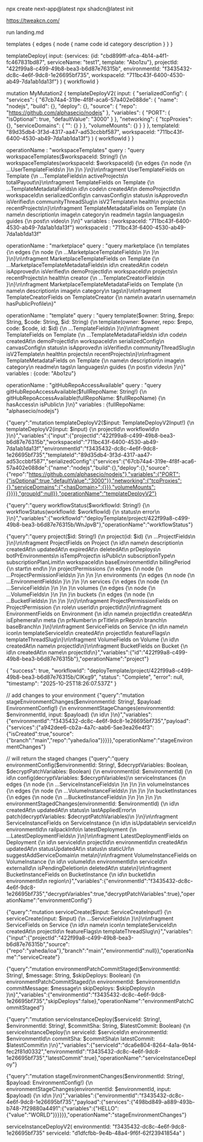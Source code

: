 npx create next-app@latest
npx shadcn@latest init

https://tweakcn.com/

run landing.md









templates {
    edges {
      node {
        name
        code
        id
        category
        description
      }
    }
  }

templateDeploy(
    input: {services: {id: "cbd899ff-afca-4b14-a4f1-fc467831bd87", serviceName: "test1", template: "Abo1zu"}, projectId: "422f99a8-c499-49b8-bea3-b6d87e76315b", environmentId: "f3435432-dc8c-4e6f-9dc8-1e26695bf735", workspaceId: "711bc43f-6400-4530-ab49-7da1ab1da13f"}
  ) {
    workflowId
  }

mutation MyMutation2 {
  templateDeployV2(
    input: {
        "serializedConfig": {
        "services": {
          "67cb74a4-319e-4f8f-aca6-57a402e088de": {
            "name": "nodejs",
            "build": {},
            "deploy": {},
            "source": {
              "repo": "https://github.com/alphasecio/nodejs"
            },
            "variables": {
              "PORT": {
                "isOptional": true,
                "defaultValue": "3000"
              }
            },
            "networking": {
              "tcpProxies": {},
              "serviceDomains": {
                "<hasDomain>": {}
              }
            },
            "volumeMounts": {}
          }
        }
      }, 
        templateId: "89d35db4-3f3d-4317-aa47-ad53ccbbf587", workspaceId: "711bc43f-6400-4530-ab49-7da1ab1da13f"}
  ) {
    workflowId
  }
}


operationName
: 
"workspaceTemplates"
query
: 
"query workspaceTemplates($workspaceId: String!) {\n  workspaceTemplates(workspaceId: $workspaceId) {\n    edges {\n      node {\n        ...UserTemplateFields\n      }\n    }\n  }\n}\n\nfragment UserTemplateFields on Template {\n  ...TemplateFields\n  activeProjects\n  totalPayout\n}\n\nfragment TemplateFields on Template {\n  ...TemplateMetadataFields\n  id\n  code\n  createdAt\n  demoProjectId\n  workspaceId\n  serializedConfig\n  canvasConfig\n  status\n  isApproved\n  isVerified\n  communityThreadSlug\n  isV2Template\n  health\n  projects\n  recentProjects\n}\n\nfragment TemplateMetadataFields on Template {\n  name\n  description\n  image\n  category\n  readme\n  tags\n  languages\n  guides {\n    post\n    video\n  }\n}"
variables
: 
{workspaceId: "711bc43f-6400-4530-ab49-7da1ab1da13f"}
workspaceId
: 
"711bc43f-6400-4530-ab49-7da1ab1da13f"



operationName
: 
"marketplace"
query
: 
"query marketplace {\n  templates {\n    edges {\n      node {\n        ...MarketplaceTemplateFields\n      }\n    }\n  }\n}\n\nfragment MarketplaceTemplateFields on Template {\n  ...MarketplaceTemplateMetadataFields\n  id\n  createdAt\n  code\n  isApproved\n  isVerified\n  demoProjectId\n  workspaceId\n  projects\n  recentProjects\n  health\n  creator {\n    ...TemplateCreatorFields\n  }\n}\n\nfragment MarketplaceTemplateMetadataFields on Template {\n  name\n  description\n  image\n  category\n  tags\n}\n\nfragment TemplateCreatorFields on TemplateCreator {\n  name\n  avatar\n  username\n  hasPublicProfile\n}"


operationName
: 
"template"
query
: 
"query template($owner: String, $repo: String, $code: String, $id: String) {\n  template(owner: $owner, repo: $repo, code: $code, id: $id) {\n    ...TemplateFields\n  }\n}\n\nfragment TemplateFields on Template {\n  ...TemplateMetadataFields\n  id\n  code\n  createdAt\n  demoProjectId\n  workspaceId\n  serializedConfig\n  canvasConfig\n  status\n  isApproved\n  isVerified\n  communityThreadSlug\n  isV2Template\n  health\n  projects\n  recentProjects\n}\n\nfragment TemplateMetadataFields on Template {\n  name\n  description\n  image\n  category\n  readme\n  tags\n  languages\n  guides {\n    post\n    video\n  }\n}"
variables
: 
{code: "Abo1zu"}


operationName
: 
"gitHubRepoAccessAvailable"
query
: 
"query gitHubRepoAccessAvailable($fullRepoName: String!) {\n  gitHubRepoAccessAvailable(fullRepoName: $fullRepoName) {\n    hasAccess\n    isPublic\n  }\n}"
variables
: 
{fullRepoName: "alphasecio/nodejs"}




{"query":"mutation templateDeployV2($input: TemplateDeployV2Input!) {\n  templateDeployV2(input: $input) {\n    projectId\n    workflowId\n  }\n}","variables":{"input":{"projectId":"422f99a8-c499-49b8-bea3-b6d87e76315b","workspaceId":"711bc43f-6400-4530-ab49-7da1ab1da13f","environmentId":"f3435432-dc8c-4e6f-9dc8-1e26695bf735","templateId":"89d35db4-3f3d-4317-aa47-ad53ccbbf587","serializedConfig":{"services":{"67cb74a4-319e-4f8f-aca6-57a402e088de":{"name":"nodejs","build":{},"deploy":{},"source":{"repo":"https://github.com/alphasecio/nodejs"},"variables":{"PORT":{"isOptional":true,"defaultValue":"3000"}},"networking":{"tcpProxies":{},"serviceDomains":{"<hasDomain>":{}}},"volumeMounts":{}}}},"groupId":null}},"operationName":"templateDeployV2"}


{"query":"query workflowStatus($workflowId: String!) {\n  workflowStatus(workflowId: $workflowId) {\n    status\n    error\n  }\n}","variables":{"workflowId":"deployTemplate/project/422f99a8-c499-49b8-bea3-b6d87e76315b/WnJpvB"},"operationName":"workflowStatus"}


{"query":"query project($id: String!) {\n  project(id: $id) {\n    ...ProjectFields\n  }\n}\n\nfragment ProjectFields on Project {\n  id\n  name\n  description\n  createdAt\n  updatedAt\n  expiredAt\n  deletedAt\n  prDeploys\n  botPrEnvironments\n  isTempProject\n  isPublic\n  subscriptionType\n  subscriptionPlanLimit\n  workspaceId\n  baseEnvironmentId\n  billingPeriod {\n    start\n    end\n  }\n  projectPermissions {\n    edges {\n      node {\n        ...ProjectPermissionFields\n      }\n    }\n  }\n  environments {\n    edges {\n      node {\n        ...EnvironmentFields\n      }\n    }\n  }\n  services {\n    edges {\n      node {\n        ...ServiceFields\n      }\n    }\n  }\n  volumes {\n    edges {\n      node {\n        ...VolumeFields\n      }\n    }\n  }\n  buckets {\n    edges {\n      node {\n        ...BucketFields\n      }\n    }\n  }\n}\n\nfragment ProjectPermissionFields on ProjectPermission {\n  role\n  userId\n  projectId\n}\n\nfragment EnvironmentFields on Environment {\n  id\n  name\n  projectId\n  createdAt\n  isEphemeral\n  meta {\n    prNumber\n    prTitle\n    prRepo\n    branch\n    baseBranch\n  }\n}\n\nfragment ServiceFields on Service {\n  id\n  name\n  icon\n  templateServiceId\n  createdAt\n  projectId\n  featureFlags\n  templateThreadSlug\n}\n\nfragment VolumeFields on Volume {\n  id\n  createdAt\n  name\n  projectId\n}\n\nfragment BucketFields on Bucket {\n  id\n  createdAt\n  name\n  projectId\n}","variables":{"id":"422f99a8-c499-49b8-bea3-b6d87e76315b"},"operationName":"project"}


{
    "success": true,
    "workflowId": "deployTemplate/project/422f99a8-c499-49b8-bea3-b6d87e76315b/CIKxg9",
    "status": "Complete",
    "error": null,
    "timestamp": "2025-10-25T18:26:07.537Z"
}


// add changes to your environment
{"query":"mutation stageEnvironmentChanges($environmentId: String!, $payload: EnvironmentConfig!) {\n  environmentStageChanges(environmentId: $environmentId, input: $payload) {\n    id\n  }\n}","variables":{"environmentId":"f3435432-dc8c-4e6f-9dc8-1e26695bf735","payload":{"services":{"a942dee6-cb2a-4a7c-aab6-5ae3ea26e4f3":{"isCreated":true,"source":{"branch":"main","repo":"yaheda/ioa"}}}}},"operationName":"stageEnvironmentChanges"}


// will return the staged changes
{"query":"query environmentConfig($environmentId: String!, $decryptVariables: Boolean, $decryptPatchVariables: Boolean) {\n  environment(id: $environmentId) {\n    id\n    config(decryptVariables: $decryptVariables)\n    serviceInstances {\n      edges {\n        node {\n          ...ServiceInstanceFields\n        }\n      }\n    }\n    volumeInstances {\n      edges {\n        node {\n          ...VolumeInstanceFields\n        }\n      }\n    }\n    bucketInstances {\n      edges {\n        node {\n          ...BucketInstanceFields\n        }\n      }\n    }\n  }\n  environmentStagedChanges(environmentId: $environmentId) {\n    id\n    createdAt\n    updatedAt\n    status\n    lastAppliedError\n    patch(decryptVariables: $decryptPatchVariables)\n  }\n}\n\nfragment ServiceInstanceFields on ServiceInstance {\n  id\n  isUpdatable\n  serviceId\n  environmentId\n  railpackInfo\n  latestDeployment {\n    ...LatestDeploymentFields\n  }\n}\n\nfragment LatestDeploymentFields on Deployment {\n  id\n  serviceId\n  projectId\n  environmentId\n  createdAt\n  updatedAt\n  statusUpdatedAt\n  status\n  staticUrl\n  suggestAddServiceDomain\n  meta\n}\n\nfragment VolumeInstanceFields on VolumeInstance {\n  id\n  volumeId\n  environmentId\n  serviceId\n  externalId\n  isPendingDeletion\n  deletedAt\n  state\n}\n\nfragment BucketInstanceFields on BucketInstance {\n  id\n  bucketId\n  environmentId\n  region\n}","variables":{"environmentId":"f3435432-dc8c-4e6f-9dc8-1e26695bf735","decryptVariables":true,"decryptPatchVariables":true},"operationName":"environmentConfig"}





{"query":"mutation serviceCreate($input: ServiceCreateInput!) {\n  serviceCreate(input: $input) {\n    ...ServiceFields\n  }\n}\n\nfragment ServiceFields on Service {\n  id\n  name\n  icon\n  templateServiceId\n  createdAt\n  projectId\n  featureFlags\n  templateThreadSlug\n}","variables":{"input":{"projectId":"422f99a8-c499-49b8-bea3-b6d87e76315b","source":{"repo":"yaheda/ioa"},"branch":"main","environmentId":null}},"operationName":"serviceCreate"}

{"query":"mutation environmentPatchCommitStaged($environmentId: String!, $message: String, $skipDeploys: Boolean) {\n  environmentPatchCommitStaged(\n    environmentId: $environmentId\n    commitMessage: $message\n    skipDeploys: $skipDeploys\n  )\n}","variables":{"environmentId":"f3435432-dc8c-4e6f-9dc8-1e26695bf735","skipDeploys":false},"operationName":"environmentPatchCommitStaged"}


{"query":"mutation serviceInstanceDeploy($serviceId: String!, $environmentId: String!, $commitSha: String, $latestCommit: Boolean) {\n  serviceInstanceDeploy(\n    serviceId: $serviceId\n    environmentId: $environmentId\n    commitSha: $commitSha\n    latestCommit: $latestCommit\n  )\n}","variables":{"serviceId":"dca6e804-8264-4a1a-9b14-fec2f81d0332","environmentId":"f3435432-dc8c-4e6f-9dc8-1e26695bf735","latestCommit":true},"operationName":"serviceInstanceDeploy"}

{"query":"mutation stageEnvironmentChanges($environmentId: String!, $payload: EnvironmentConfig!) {\n  environmentStageChanges(environmentId: $environmentId, input: $payload) {\n    id\n  }\n}","variables":{"environmentId":"f3435432-dc8c-4e6f-9dc8-1e26695bf735","payload":{"services":{"498bd849-a889-493b-b748-7f29880a4491":{"variables":{"HELLO":{"value":"WORLD"}}}}}},"operationName":"stageEnvironmentChanges"}








serviceInstanceDeployV2(
    environmentId: "f3435432-dc8c-4e6f-9dc8-1e26695bf735"
    serviceId: "d1dfcfbb-9e4b-48a4-9f6f-62f23941854a"
  )

  